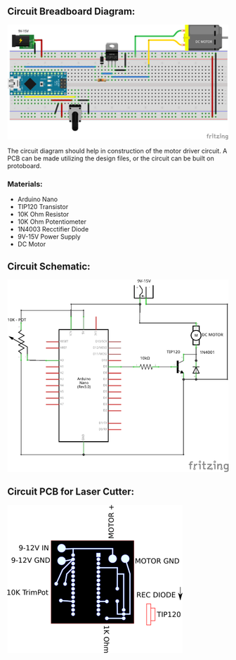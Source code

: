 ## Circuit Breadboard Diagram:

![Breadboard](https://github.com/ebredder/Bearings_from_Scratch/blob/master/Electronics/ArduinoTIP120-MotorDriver_bb.png)

The circuit diagram should help in construction of the motor driver circuit. A PCB can be made utilizing the design files, or the circuit can be built on protoboard.

### Materials:
+ Arduino Nano
+ TIP120 Transistor
+ 10K Ohm Resistor
+ 10K Ohm Potentiometer
+ 1N4003 Recctifier Diode
+ 9V-15V Power Supply
+ DC Motor

## Circuit Schematic:

![Schematic](https://github.com/ebredder/Bearings_from_Scratch/blob/master/Electronics/ArduinoTIP120-MotorDriver_schem.png)

## Circuit PCB for Laser Cutter:

![PCB](https://github.com/ebredder/Bearings_from_Scratch/blob/master/Electronics/bearingPCB.png)
